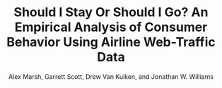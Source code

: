 ---
slug: EOT2025
pdf: "https://alexmarsh.io/files/research/papers/ShouldIStayOrShouldIGo.pdf"
author: "Alex Marsh, Garrett Scott, Drew Van Kuiken, and Jonathan W. Williams"
title: "Should I Stay Or Should I Go? An Empirical Analysis of Consumer Behavior Using Airline Web-Traffic Data"
description: 'Download "Should I Stay Or Should I Go? An Empirical Analysis of Consumer Behavior Using Airline Web-Traffic Data" by Alex MArsh, Garrett Scott Drew Van Kuiken, and Jonathan W. Williams'
image: "https://alexmarsh.io/files/images/adult_ndo_pdf.png"
header: 
  og_image: "https://alexmarsh.io/files/images/adult_ndo_pdf.png"
---